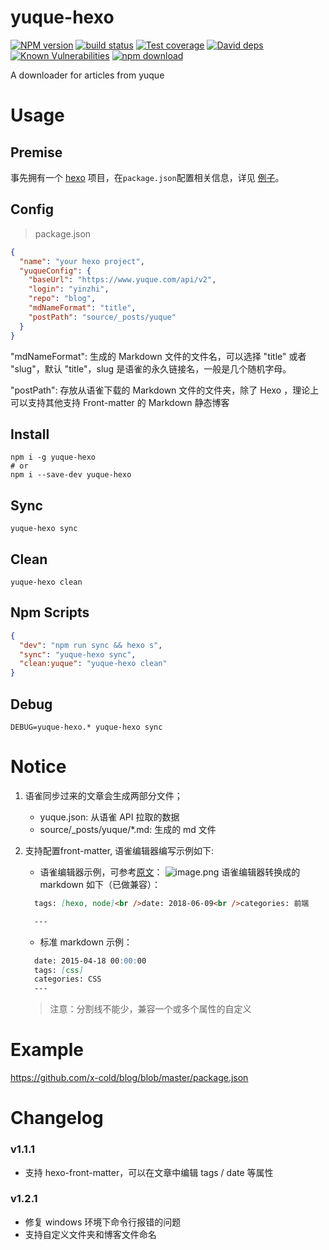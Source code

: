 # yuque-hexo

[![NPM version][npm-image]][npm-url]
[![build status][travis-image]][travis-url]
[![Test coverage][codecov-image]][codecov-url]
[![David deps][david-image]][david-url]
[![Known Vulnerabilities][snyk-image]][snyk-url]
[![npm download][download-image]][download-url]

[npm-image]: https://img.shields.io/npm/v/yuque-hexo.svg?style=flat-square
[npm-url]: https://npmjs.org/package/yuque-hexo
[travis-image]: https://img.shields.io/travis/x-cold/yuque-hexo.svg?style=flat-square
[travis-url]: https://travis-ci.org/x-cold/yuque-hexo
[codecov-image]: https://codecov.io/gh/x-cold/yuque-hexo/branch/master/graph/badge.svg
[codecov-url]: https://codecov.io/gh/x-cold/yuque-hexo
[david-image]: https://img.shields.io/david/x-cold/yuque-hexo.svg?style=flat-square
[david-url]: https://david-dm.org/x-cold/yuque-hexo
[snyk-image]: https://snyk.io/test/npm/yuque-hexo/badge.svg?style=flat-square
[snyk-url]: https://snyk.io/test/npm/yuque-hexo
[download-image]: https://img.shields.io/npm/dm/yuque-hexo.svg?style=flat-square
[download-url]: https://npmjs.org/package/yuque-hexo

A downloader for articles from yuque

# Usage

## Premise

事先拥有一个 [hexo](https://github.com/hexojs/hexo) 项目，在`package.json`配置相关信息，详见 [例子](#Example)。

## Config

> package.json

```json
{
  "name": "your hexo project",
  "yuqueConfig": {
    "baseUrl": "https://www.yuque.com/api/v2",
    "login": "yinzhi",
    "repo": "blog",
    "mdNameFormat": "title",
    "postPath": "source/_posts/yuque"
  }
}
```

"mdNameFormat": 生成的 Markdown 文件的文件名，可以选择 "title" 或者 "slug"，默认 "title"，slug 是语雀的永久链接名，一般是几个随机字母。

"postPath": 存放从语雀下载的 Markdown 文件的文件夹，除了 Hexo ，理论上可以支持其他支持 Front-matter 的 Markdown 静态博客

## Install

```
npm i -g yuque-hexo
# or
npm i --save-dev yuque-hexo
```

## Sync

```
yuque-hexo sync
```

## Clean

```
yuque-hexo clean
```

## Npm Scripts

```json
{
  "dev": "npm run sync && hexo s",
  "sync": "yuque-hexo sync",
  "clean:yuque": "yuque-hexo clean"
}
```

## Debug

```
DEBUG=yuque-hexo.* yuque-hexo sync
```

# Notice

1. 语雀同步过来的文章会生成两部分文件；

    - yuque.json: 从语雀 API 拉取的数据
    - source/_posts/yuque/*.md: 生成的 md 文件

2. 支持配置front-matter, 语雀编辑器编写示例如下:
    - 语雀编辑器示例，可参考[原文](https://www.yuque.com/u46795/blog/dlloc7)：
    ![image.png](https://cdn.nlark.com/yuque/0/2019/png/155457/1547033073596-797e3d68-fac4-40fd-8e8d-16ea1da4b705.png)
    语雀编辑器转换成的markdown 如下（已做兼容）：
    ```markdown
      tags: [hexo, node]<br />date: 2018-06-09<br />categories: 前端

      ---
    ```

    - 标准 markdown 示例：

    ```markdown
      date: 2015-04-18 00:00:00
      tags: [css]
      categories: CSS 
      ---
    ```

    > 注意：分割线不能少，兼容一个或多个属性的自定义

# Example

https://github.com/x-cold/blog/blob/master/package.json

# Changelog

### v1.1.1

- 支持 hexo-front-matter，可以在文章中编辑 tags / date 等属性

### v1.2.1

- 修复 windows 环境下命令行报错的问题
- 支持自定义文件夹和博客文件命名
